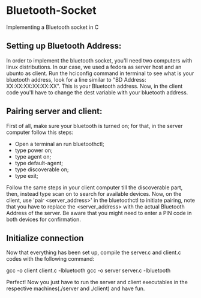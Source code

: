 # Bluetooth-Socket
Implementing a Bluetooth socket in C

## Setting up Bluetooth Address:
In order to implement the bluetooth socket, you'll need two computers with linux distributions. In our case, we used a fedora as server host and an ubunto as client.
Run the hciconfig command in terminal to see what is your bluetooth address, look for a line similar to "BD Address: XX:XX:XX:XX:XX:XX". This is your Bluetooth address.
Now, in the client code you'll have to change the dest variable with your bluetooth address.

## Pairing server and client:
First of all, make sure your bluetooth is turned on; for that, in the server computer follow this steps:
- Open a terminal an run bluetoothctl;
- type power on;
- type agent on;
- type default-agent;
- type discoverable on;
- type exit;

Follow the same steps in your client computer till the discoverable part, then, instead type scan on to search for available devices. Now, on the client, use 'pair <server_address>' in the bluetoothctl to initiate pairing, note that you have to replace the <server_address> with the actual Bluetooth Address of the server. Be aware that you might need to enter a PIN code in both devices for confirmation.

## Initialize connection 
Now that everything has been set up, compile the server.c and client.c codes with the following command:

gcc -o client client.c  -lbluetooth
gcc -o server server.c  -lbluetooth

Perfect! Now you just have to run the server and client executables in the respective machines(./server and ./client) and have fun.

